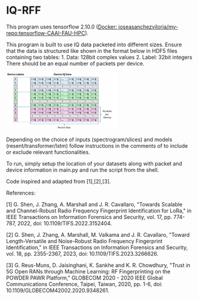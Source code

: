# IQ-RFF

This program uses tensorflow 2.10.0 ([Docker: joseasanchezviloria/my-repo:tensorflow-CAAI-FAU-HPC](https://hub.docker.com/layers/joseasanchezviloria/my-repo/tensorflow-CAAI-FAU-HPC/images/sha256-359a14f949900b1e40539eda574afb32e5f5c2c6f969807306d2ba7e74acc330)). 

This program is built to use IQ data packeted into different sizes. Ensure that the data is structured like shown in the format below in HDF5 files containing two tables:
	1. Data: 128bit complex values
	2. Label: 32bit integers
There should be an equal number of packets per device. 

<img src="images/Screenshot 2025-04-24 063636.png" width="300"/>

Depending on the choice of inputs (spectrogram/slices) and models (resent/transformer/lstm) follow instructions in the comments of to include or exclude relevant functionalities. 

To run, simply setup the location of your datasets along with packet and device information in main.py and run the script from the shell. 

Code inspired and adapted from [1],[2],[3].

References: 

[1] G. Shen, J. Zhang, A. Marshall and J. R. Cavallaro, "Towards Scalable and Channel-Robust Radio Frequency Fingerprint Identification for LoRa," in IEEE Transactions on Information Forensics and Security, vol. 17, pp. 774-787, 2022, doi: 10.1109/TIFS.2022.3152404.

[2] G. Shen, J. Zhang, A. Marshall, M. Valkama and J. R. Cavallaro, "Toward Length-Versatile and Noise-Robust Radio Frequency Fingerprint Identification," in IEEE Transactions on Information Forensics and Security, vol. 18, pp. 2355-2367, 2023, doi: 10.1109/TIFS.2023.3266626.

[3] G. Reus-Muns, D. Jaisinghani, K. Sankhe and K. R. Chowdhury, "Trust in 5G Open RANs through Machine Learning: RF Fingerprinting on the POWDER PAWR Platform," GLOBECOM 2020 - 2020 IEEE Global Communications Conference, Taipei, Taiwan, 2020, pp. 1-6, doi: 10.1109/GLOBECOM42002.2020.9348261.

